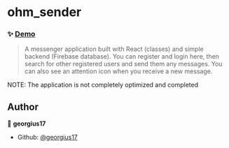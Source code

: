 # ohm_sender

### ✨ [Demo](https://georgius17.github.io/ohm_sender/)

> A messenger application built with React (classes) and simple backend (Firebase database). You can register and login here, then search for other registered users
and send them any messages. You can also see an attention icon when you receive a new message. 

NOTE: The application is not completely optimized and completed

## Author

👤 **georgius17**

* Github: [@georgius17](https://github.com/georgius17)
